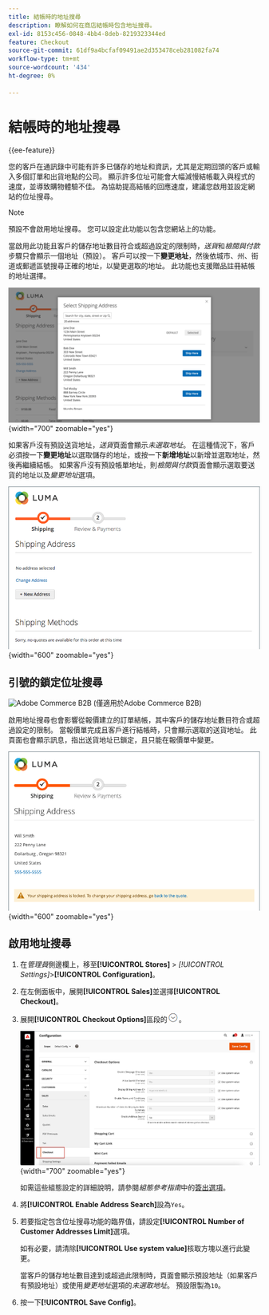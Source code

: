 ```yaml
---
title: 結帳時的地址搜尋
description: 瞭解如何在商店結帳時包含地址搜尋。
exl-id: 8153c456-0848-4bb4-8deb-8219323344ed
feature: Checkout
source-git-commit: 61df9a4bcfaf09491ae2d353478ceb281082fa74
workflow-type: tm+mt
source-wordcount: '434'
ht-degree: 0%

---
```


# 結帳時的地址搜尋

{{ee-feature}}

您的客戶在通訊錄中可能有許多已儲存的地址和資訊，尤其是定期回頭的客戶或輸入多個訂單和出貨地點的公司。 顯示許多位址可能會大幅減慢結帳載入與程式的速度，並導致購物體驗不佳。 為協助提高結帳的回應速度，建議您啟用並設定網站的位址搜尋。

>[!NOTE]
>
>預設不會啟用地址搜尋。 您可以設定此功能以包含您網站上的功能。

當啟用此功能且客戶的儲存地址數目符合或超過設定的限制時，_送貨_&#x200B;和&#x200B;_檢閱與付款_&#x200B;步驟只會顯示一個地址（預設）。 客戶可以按一下&#x200B;**變更地址**，然後依城市、州、街道或郵遞區號搜尋正確的地址，以變更選取的地址。 此功能也支援贈品註冊結帳的地址選擇。

![顯示已儲存送貨地址的簽出](./assets/storefront-checkout-address-search.png){width="700" zoomable="yes"}

如果客戶沒有預設送貨地址，_送貨_&#x200B;頁面會顯示&#x200B;_未選取地址_。 在這種情況下，客戶必須按一下&#x200B;**變更地址**&#x200B;以選取儲存的地址，或按一下&#x200B;**新增地址**&#x200B;以新增並選取地址，然後再繼續結帳。 如果客戶沒有預設帳單地址，則&#x200B;_檢閱與付款_&#x200B;頁面會顯示選取要送貨的地址以及&#x200B;_變更地址_&#x200B;選項。

![未選取任何地址的結帳](./assets/storefront-checkout-address-search-no-default.png){width="600" zoomable="yes"}

## 引號的鎖定位址搜尋

![Adobe Commerce B2B](../assets/b2b.svg) (僅適用於Adobe Commerce B2B)

啟用地址搜尋也會影響從報價建立的訂單結帳，其中客戶的儲存地址數目符合或超過設定的限制。 當報價單完成且客戶進行結帳時，只會顯示選取的送貨地址。 此頁面也會顯示訊息，指出送貨地址已鎖定，且只能在報價單中變更。

![已鎖定報價的送貨地址](./assets/quote-checkout-shipping-address-locked.png){width="600" zoomable="yes"}

## 啟用地址搜尋

1. 在&#x200B;_管理員_&#x200B;側邊欄上，移至&#x200B;**[!UICONTROL Stores]** > _[!UICONTROL Settings]_>**[!UICONTROL Configuration]**。

1. 在左側面板中，展開&#x200B;**[!UICONTROL Sales]**&#x200B;並選擇&#x200B;**[!UICONTROL Checkout]**。

1. 展開&#x200B;**[!UICONTROL Checkout Options]**&#x200B;區段的![擴充選擇器](../assets/icon-display-expand.png)。

   ![組態 — 簽出選項](./assets/checkout-checkout-options.png){width="700" zoomable="yes"}

   如需這些組態設定的詳細說明，請參閱&#x200B;_組態參考指南_&#x200B;中的[簽出選項](../configuration-reference/sales/checkout.md#checkout-options)。

1. 將&#x200B;**[!UICONTROL Enable Address Search]**&#x200B;設為`Yes`。

1. 若要指定包含位址搜尋功能的臨界值，請設定&#x200B;**[!UICONTROL Number of Customer Addresses Limit]**&#x200B;選項。

   如有必要，請清除&#x200B;**[!UICONTROL Use system value]**&#x200B;核取方塊以進行此變更。

   當客戶的儲存地址數目達到或超過此限制時，頁面會顯示預設地址（如果客戶有預設地址）或使用&#x200B;_變更地址_&#x200B;選項的&#x200B;_未選取地址_。 預設限製為`10`。

1. 按一下&#x200B;**[!UICONTROL Save Config]**。
